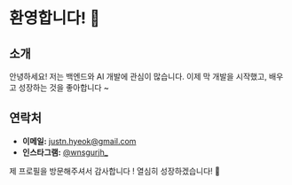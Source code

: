 # 환영합니다! 👋

## 소개

안녕하세요! 저는 백엔드와 AI 개발에 관심이 많습니다. 이제 막 개발을 시작했고, 배우고 성장하는 것을 좋아합니다 ~

## 연락처

- **이메일:** [justn.hyeok@gmail.com](mailto:justn.hyeok@gmail.com)
- **인스타그램:** [@wnsgurjh_](https://www.instagram.com/wnsgurjh_)

제 프로필을 방문해주셔서 감사합니다 !
열심히 성장하겠습니다! 🚀
